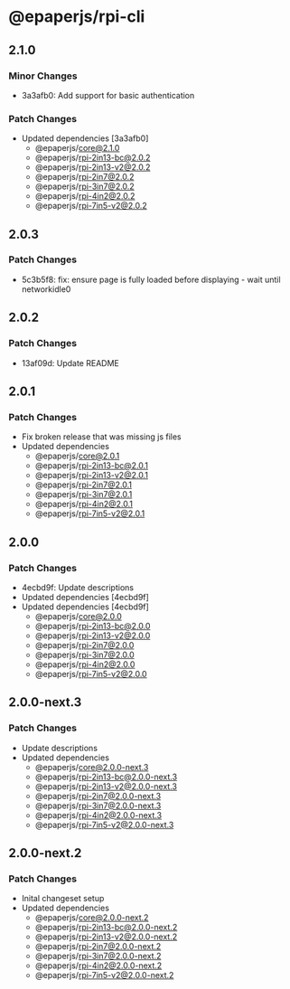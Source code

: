 # @epaperjs/rpi-cli

## 2.1.0

### Minor Changes

-   3a3afb0: Add support for basic authentication

### Patch Changes

-   Updated dependencies [3a3afb0]
    -   @epaperjs/core@2.1.0
    -   @epaperjs/rpi-2in13-bc@2.0.2
    -   @epaperjs/rpi-2in13-v2@2.0.2
    -   @epaperjs/rpi-2in7@2.0.2
    -   @epaperjs/rpi-3in7@2.0.2
    -   @epaperjs/rpi-4in2@2.0.2
    -   @epaperjs/rpi-7in5-v2@2.0.2

## 2.0.3

### Patch Changes

-   5c3b5f8: fix: ensure page is fully loaded before displaying - wait until networkidle0

## 2.0.2

### Patch Changes

-   13af09d: Update README

## 2.0.1

### Patch Changes

-   Fix broken release that was missing js files
-   Updated dependencies
    -   @epaperjs/core@2.0.1
    -   @epaperjs/rpi-2in13-bc@2.0.1
    -   @epaperjs/rpi-2in13-v2@2.0.1
    -   @epaperjs/rpi-2in7@2.0.1
    -   @epaperjs/rpi-3in7@2.0.1
    -   @epaperjs/rpi-4in2@2.0.1
    -   @epaperjs/rpi-7in5-v2@2.0.1

## 2.0.0

### Patch Changes

-   4ecbd9f: Update descriptions
-   Updated dependencies [4ecbd9f]
-   Updated dependencies [4ecbd9f]
    -   @epaperjs/core@2.0.0
    -   @epaperjs/rpi-2in13-bc@2.0.0
    -   @epaperjs/rpi-2in13-v2@2.0.0
    -   @epaperjs/rpi-2in7@2.0.0
    -   @epaperjs/rpi-3in7@2.0.0
    -   @epaperjs/rpi-4in2@2.0.0
    -   @epaperjs/rpi-7in5-v2@2.0.0

## 2.0.0-next.3

### Patch Changes

-   Update descriptions
-   Updated dependencies
    -   @epaperjs/core@2.0.0-next.3
    -   @epaperjs/rpi-2in13-bc@2.0.0-next.3
    -   @epaperjs/rpi-2in13-v2@2.0.0-next.3
    -   @epaperjs/rpi-2in7@2.0.0-next.3
    -   @epaperjs/rpi-3in7@2.0.0-next.3
    -   @epaperjs/rpi-4in2@2.0.0-next.3
    -   @epaperjs/rpi-7in5-v2@2.0.0-next.3

## 2.0.0-next.2

### Patch Changes

-   Inital changeset setup
-   Updated dependencies
    -   @epaperjs/core@2.0.0-next.2
    -   @epaperjs/rpi-2in13-bc@2.0.0-next.2
    -   @epaperjs/rpi-2in13-v2@2.0.0-next.2
    -   @epaperjs/rpi-2in7@2.0.0-next.2
    -   @epaperjs/rpi-3in7@2.0.0-next.2
    -   @epaperjs/rpi-4in2@2.0.0-next.2
    -   @epaperjs/rpi-7in5-v2@2.0.0-next.2

